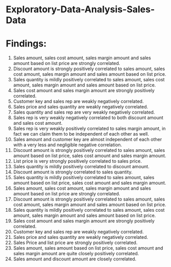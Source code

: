 # Exploratory-Data-Analysis-Sales-Data
# Findings:
1. Sales amount, sales cost amount, sales margin amount and sales amount based on list price are strongly correlated.
2. Discount amount is strongly positively correlated to sales amount, sales cost amount, sales margin amount and sales amount based on list price.
3. Sales quantity is mildly positively correlated to sales amount, sales cost amount, sales margin amount and sales amount based on list price.
4. Sales cost amount and sales margin amount are strongly positively correlated.
5. Customer key and sales rep are weakly negatively correlated.
6. Sales price and sales quantity are weakly negatively correlated.
7. Sales quantity and sales rep are very weakly negatively correlated.
8. Sales rep is very weakly negatively correlated to both discount amount and sales cost amount.
9. Sales rep is very weakly positively correlated to sales margin amount, in fact we can claim them to be independent of each other as well.
10. Sales amount and customer key are almost independent of each other with a very less and negligible negative correlation.
11. Discount amount is strongly positively correlated to sales amount, sales amount based on list price, sales cost amount and sales margin amount.
12. List price is very strongly positively correlated to sales price.
13. Sales quantity is mildly positively correlated to discount amount.
14. Discount amount is strongly correlated to sales quantity.
15. Sales quantity is mildly positively correlated to sales amount, sales amount based on list price, sales cost amount and sales margin amount.
16. Sales amount, sales cost amount, sales margin amount and sales amount based on list price are strongly correlated.
17. Discount amount is strongly positively correlated to sales amount, sales cost amount, sales margin amount and sales amount based on list price.
18. Sales quantity is mildly positively correlated to sales amount, sales cost amount, sales margin amount and sales amount based on list price.
19. Sales cost amount and sales margin amount are strongly positively correlated.
20. Customer key and sales rep are weakly negatively correlated.
21. Sales price and sales quantity are weakly negatively correlated.
22. Sales Price and list price are strongly positively correlated.
23. Sales amount, sales amount based on list price, sales cost amount and sales margin amount are quite closely positively correlated.
24. Sales amount and discount amount are closely correlated.

